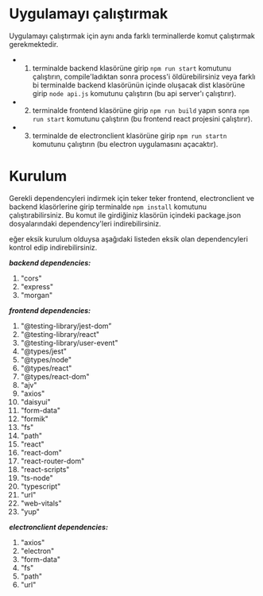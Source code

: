 # Uygulamayı çalıştırmak
Uygulamayı çalıştırmak için aynı anda farklı terminallerde komut çalıştırmak gerekmektedir.
- 1. terminalde backend klasörüne girip `npm run start` komutunu çalıştırın, compile'ladıktan sonra process'i öldürebilirsiniz veya farklı bi terminalde backend klasörünün içinde oluşacak dist klasörüne girip `node api.js` komutunu çalıştırın (bu api server'ı çalıştırır).
- 2. terminalde frontend klasörüne girip `npm run build` yapın sonra `npm run start` komutunu çalıştırın (bu frontend react projesini çalıştırır).
- 3. terminalde de electronclient klasörüne girip `npm run startn` komutunu çalıştırın (bu electron uygulamasını açacaktır).
# Kurulum

 Gerekli dependencyleri indirmek için teker teker frontend, electronclient ve backend klasörlerine girip terminalde `npm install` komutunu çalıştırabilirsiniz. Bu komut ile girdiğiniz klasörün içindeki package.json dosyalarındaki dependency'leri indirebilirsiniz.

eğer eksik kurulum olduysa aşağıdaki listeden eksik olan dependencyleri kontrol edip indirebilirsiniz.

***backend dependencies:***
1. "cors"
2. "express"
3. "morgan"
   
***frontend dependencies:***
1. "@testing-library/jest-dom”
2. "@testing-library/react"
3. "@testing-library/user-event"
4. "@types/jest"
5. "@types/node"
6. "@types/react"
7. "@types/react-dom"
8. "ajv"
9. "axios"
10. "daisyui"
11. "form-data"
12. "formik"
13. "fs"
14. "path"
15. "react"
16. "react-dom"
17. "react-router-dom"
18. "react-scripts"
19. "ts-node"
20. "typescript"
21. "url"
22. "web-vitals"
23. "yup"
    
***electronclient dependencies:***
1. "axios"
2. "electron"
3. "form-data"
4. "fs"
5. "path"
6. "url"
